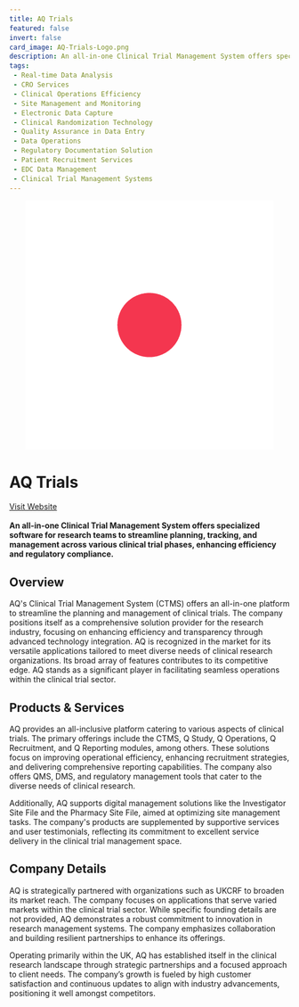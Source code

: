 ```yaml
---
title: AQ Trials
featured: false
invert: false
card_image: AQ-Trials-Logo.png
description: An all-in-one Clinical Trial Management System offers specialized software for research teams to streamline planning, tracking, and management across various clinical trial phases, enhancing efficiency and regulatory compliance.
tags: 
 - Real-time Data Analysis
 - CRO Services
 - Clinical Operations Efficiency
 - Site Management and Monitoring
 - Electronic Data Capture
 - Clinical Randomization Technology
 - Quality Assurance in Data Entry
 - Data Operations
 - Regulatory Documentation Solution
 - Patient Recruitment Services
 - EDC Data Management
 - Clinical Trial Management Systems
---
```


<div align="center">
<a href="https://aq-trials.com/what-is-a-ctms/">
<img src="AQ-Trials-Logo.png" alt="Logo" style="min-width: 200px; max-width: 600px; height: auto;" >
</a>
</div>

# AQ Trials
<a href="https://aq-trials.com/what-is-a-ctms/">Visit Website</a>
<br>
<br>
**An all-in-one Clinical Trial Management System offers specialized software for research teams to streamline planning, tracking, and management across various clinical trial phases, enhancing efficiency and regulatory compliance.**

## Overview
AQ's Clinical Trial Management System (CTMS) offers an all-in-one platform to streamline the planning and management of clinical trials. The company positions itself as a comprehensive solution provider for the research industry, focusing on enhancing efficiency and transparency through advanced technology integration. AQ is recognized in the market for its versatile applications tailored to meet diverse needs of clinical research organizations. Its broad array of features contributes to its competitive edge. AQ stands as a significant player in facilitating seamless operations within the clinical trial sector.
## Products & Services 
AQ provides an all-inclusive platform catering to various aspects of clinical trials. The primary offerings include the CTMS, Q Study, Q Operations, Q Recruitment, and Q Reporting modules, among others. These solutions focus on improving operational efficiency, enhancing recruitment strategies, and delivering comprehensive reporting capabilities. The company also offers QMS, DMS, and regulatory management tools that cater to the diverse needs of clinical research.

Additionally, AQ supports digital management solutions like the Investigator Site File and the Pharmacy Site File, aimed at optimizing site management tasks. The company's products are supplemented by supportive services and user testimonials, reflecting its commitment to excellent service delivery in the clinical trial management space.
## Company Details 
AQ is strategically partnered with organizations such as UKCRF to broaden its market reach. The company focuses on applications that serve varied markets within the clinical trial sector. While specific founding details are not provided, AQ demonstrates a robust commitment to innovation in research management systems. The company emphasizes collaboration and building resilient partnerships to enhance its offerings.

Operating primarily within the UK, AQ has established itself in the clinical research landscape through strategic partnerships and a focused approach to client needs. The company’s growth is fueled by high customer satisfaction and continuous updates to align with industry advancements, positioning it well amongst competitors.

